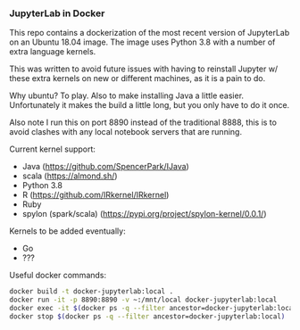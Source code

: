 ### JupyterLab in Docker

This repo contains a dockerization of the most recent version of JupyterLab on an Ubuntu 18.04 image. The image uses Python 3.8 with a number of extra language kernels. 

This was written to avoid future issues with having to reinstall Jupyter w/ these extra kernels on new or different machines, as it is a pain to do. 

Why ubuntu? To play. Also to make installing Java a little easier. Unfortunately it makes the build a little long, but you only have to do it once.

Also note I run this on port 8890 instead of the traditional 8888, this is to avoid clashes with any local notebook servers that are running.

Current kernel support:
- Java (https://github.com/SpencerPark/IJava)
- scala (https://almond.sh/)
- Python 3.8
- R (https://github.com/IRkernel/IRkernel)
- Ruby
- spylon (spark/scala) (https://pypi.org/project/spylon-kernel/0.0.1/)

Kernels to be added eventually:
- Go
- ???

Useful docker commands:
```bash
docker build -t docker-jupyterlab:local .
docker run -it -p 8890:8890 -v ~:/mnt/local docker-jupyterlab:local
docker exec -it $(docker ps -q --filter ancestor=docker-jupyterlab:local) /bin/bash
docker stop $(docker ps -q --filter ancestor=docker-jupyterlab:local)
```
